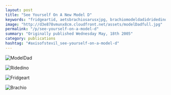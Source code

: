 ```yaml
---
layout: post
title: "See Yourself On A New Model D"
keywords: "fridgeartid, aetsbrachiosarusxjpg, brachiomodeldadidridedinoidfridgeartidbrachioid, aetsfridgeartjpg, ridedinoid"
image: "http://d3e878vmunx8cm.cloudfront.net/assets/modelDadfull.jpg"
permalink: "/p/see-yourself-on-a-model-d"
summary: "Originally published Wednesday May, 18th 2005"
category: publications
hashtag: "#axisofstevil_see-yourself-on-a-model-d"
---
```


[id_1]: http://d3e878vmunx8cm.cloudfront.net/assets/modelDadfull.jpg "ModelDad"[id_2]: http://d3e878vmunx8cm.cloudfront.net/assets/ridedinofull.jpg "Ridedino"[id_3]: http://d3e878vmunx8cm.cloudfront.net/assets/fridgeart.jpg "Fridgeart"[id_4]: http://d3e878vmunx8cm.cloudfront.net/assets/Brachiosarus1600x1280.jpg "Brachio"
![ModelDad][id_1]

![Ridedino][id_2]

![Fridgeart][id_3]

![Brachio][id_4]

